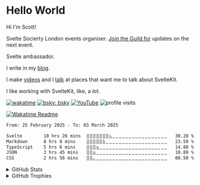 # Hello World

Hi I'm Scott!

Svelte Socierty London events organiser. [Join the Guild for] updates on the next event.

Svelte ambassador.

I write in my [blog].

I make [videos] and I [talk] at places that want me to talk about SvelteKit.

I like working with SvelteKit, like, a _lot_.

[![wakatime](https://wakatime.com/badge/user/df1e2e6c-83b8-4fc3-8bdd-c2f5bf774ac8.svg)](https://wakatime.com/@df1e2e6c-83b8-4fc3-8bdd-c2f5bf774ac8)
[![bsky: bsky](https://img.shields.io/badge/-scottspence.dev-blue?style=flat-square&logo=bluesky&logoColor=white)](https://bsky.app/profile/scottspence.dev)
[![YouTube](https://img.shields.io/badge/scottspenceplease%20-%23FF0000.svg?&style=flat-square&logo=YouTube&logoColor=white)](https://youtube.com/scottspenceplease) 
![profile visits](https://komarev.com/ghpvc/?username=spences10)

[![Wakatime Readme](https://github.com/spences10/spences10/actions/workflows/main.yml/badge.svg)](https://github.com/spences10/spences10/actions/workflows/main.yml)

<!--START_SECTION:waka-->

```txt
From: 25 February 2025 - To: 03 March 2025

Svelte        10 hrs 26 mins  ⣿⣿⣿⣿⣿⣿⣿⣦⣀⣀⣀⣀⣀⣀⣀⣀⣀⣀⣀⣀⣀⣀⣀⣀⣀   30.28 %
Markdown      8 hrs 8 mins    ⣿⣿⣿⣿⣿⣷⣀⣀⣀⣀⣀⣀⣀⣀⣀⣀⣀⣀⣀⣀⣀⣀⣀⣀⣀   23.59 %
TypeScript    5 hrs 6 mins    ⣿⣿⣿⣶⣀⣀⣀⣀⣀⣀⣀⣀⣀⣀⣀⣀⣀⣀⣀⣀⣀⣀⣀⣀⣀   14.80 %
JSON          3 hrs 45 mins   ⣿⣿⣶⣀⣀⣀⣀⣀⣀⣀⣀⣀⣀⣀⣀⣀⣀⣀⣀⣀⣀⣀⣀⣀⣀   10.89 %
CSS           2 hrs 56 mins   ⣿⣿⣄⣀⣀⣀⣀⣀⣀⣀⣀⣀⣀⣀⣀⣀⣀⣀⣀⣀⣀⣀⣀⣀⣀   08.50 %
```

<!--END_SECTION:waka-->

<details>
  <summary>GitHub Stats</summary>

![GitHub Stats Card]

</details>

<details>
  <summary>GitHub Trophies</summary>

<!-- https://github.com/ryo-ma/github-profile-trophy -->


![GitHub Trophies]

</details>

<!-- Links -->

[blog]: https://scottspence.com/garden
[videos]: https://www.youtube.com/channel/UC3ob2PbcsXT3IIMX--wLEfg
[talk]: https://scottspence.com/speaking
[github stats card]: https://github-readme-stats.vercel.app/api?username=spences10
[github trophies]: https://github-profile-trophy.vercel.app/?username=spences10&column=4&margin-w=18&margin-h=15
[Join the Guild for]: https://beta.guild.host/svelte-society-london

